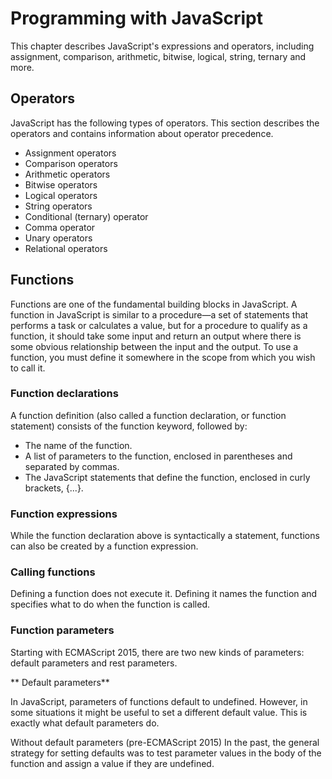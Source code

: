 # Programming with JavaScript

This chapter describes JavaScript's expressions and operators, including assignment, comparison, arithmetic, bitwise, logical, string, ternary and more.



## Operators
JavaScript has the following types of operators. This section describes the operators and contains information about operator precedence.
- Assignment operators
- Comparison operators
- Arithmetic operators
- Bitwise operators
- Logical operators
- String operators
- Conditional (ternary) operator
- Comma operator
- Unary operators
- Relational operators

## Functions
Functions are one of the fundamental building blocks in JavaScript. A function in JavaScript is similar to a procedure—a set of statements that performs a task or calculates a value, but for a procedure to qualify as a function, it should take some input and return an output where there is some obvious relationship between the input and the output. To use a function, you must define it somewhere in the scope from which you wish to call it.

### Function declarations
A function definition (also called a function declaration, or function statement) consists of the function keyword, followed by:

- The name of the function.
- A list of parameters to the function, enclosed in parentheses and separated by commas.
- The JavaScript statements that define the function, enclosed in curly brackets, {...}.


### Function expressions
While the function declaration above is syntactically a statement, functions can also be created by a function expression.

### Calling functions
Defining a function does not execute it. Defining it names the function and specifies what to do when the function is called.


### Function parameters
Starting with ECMAScript 2015, there are two new kinds of parameters: default parameters and rest parameters.

** Default parameters**

In JavaScript, parameters of functions default to undefined. However, in some situations it might be useful to set a different default value. This is exactly what default parameters do.

Without default parameters (pre-ECMAScript 2015)
In the past, the general strategy for setting defaults was to test parameter values in the body of the function and assign a value if they are undefined.